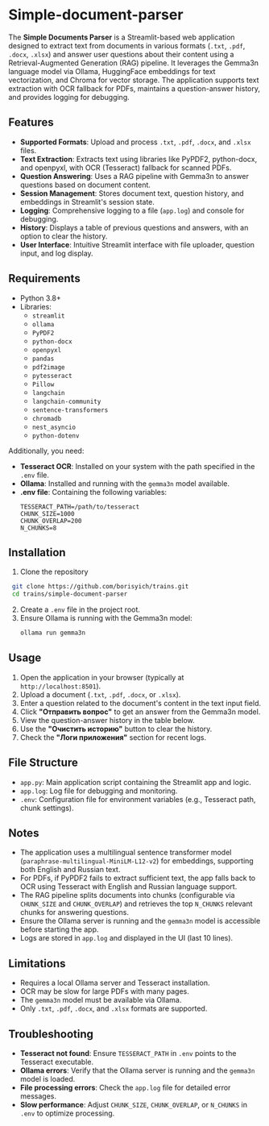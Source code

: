 # Simple-document-parser

The **Simple Documents Parser** is a Streamlit-based web application designed to extract text from documents in various formats (`.txt`, `.pdf`, `.docx`, `.xlsx`) and answer user questions about their content using a Retrieval-Augmented Generation (RAG) pipeline. It leverages the Gemma3n language model via Ollama, HuggingFace embeddings for text vectorization, and Chroma for vector storage. The application supports text extraction with OCR fallback for PDFs, maintains a question-answer history, and provides logging for debugging.

## Features
- **Supported Formats**: Upload and process `.txt`, `.pdf`, `.docx`, and `.xlsx` files.
- **Text Extraction**: Extracts text using libraries like PyPDF2, python-docx, and openpyxl, with OCR (Tesseract) fallback for scanned PDFs.
- **Question Answering**: Uses a RAG pipeline with Gemma3n to answer questions based on document content.
- **Session Management**: Stores document text, question history, and embeddings in Streamlit's session state.
- **Logging**: Comprehensive logging to a file (`app.log`) and console for debugging.
- **History**: Displays a table of previous questions and answers, with an option to clear the history.
- **User Interface**: Intuitive Streamlit interface with file uploader, question input, and log display.

## Requirements
- Python 3.8+
- Libraries:
  - `streamlit`
  - `ollama`
  - `PyPDF2`
  - `python-docx`
  - `openpyxl`
  - `pandas`
  - `pdf2image`
  - `pytesseract`
  - `Pillow`
  - `langchain`
  - `langchain-community`
  - `sentence-transformers`
  - `chromadb`
  - `nest_asyncio`
  - `python-dotenv`

Additionally, you need:
- **Tesseract OCR**: Installed on your system with the path specified in the `.env` file.
- **Ollama**: Installed and running with the `gemma3n` model available.
- **.env file**: Containing the following variables:
  ```plaintext
  TESSERACT_PATH=/path/to/tesseract
  CHUNK_SIZE=1000
  CHUNK_OVERLAP=200
  N_CHUNKS=8
  ```

## Installation
1. Clone the repository 
  ```bash
   git clone https://github.com/borisyich/trains.git
   cd trains/simple-document-parser
   ```
2. Create a `.env` file in the project root.
3. Ensure Ollama is running with the Gemma3n model:
   ```bash
   ollama run gemma3n
   ```
## Usage
1. Open the application in your browser (typically at `http://localhost:8501`).
2. Upload a document (`.txt`, `.pdf`, `.docx`, or `.xlsx`).
3. Enter a question related to the document's content in the text input field.
4. Click **"Отправить вопрос"** to get an answer from the Gemma3n model.
5. View the question-answer history in the table below.
6. Use the **"Очистить историю"** button to clear the history.
7. Check the **"Логи приложения"** section for recent logs.

## File Structure
- `app.py`: Main application script containing the Streamlit app and logic.
- `app.log`: Log file for debugging and monitoring.
- `.env`: Configuration file for environment variables (e.g., Tesseract path, chunk settings).

## Notes
- The application uses a multilingual sentence transformer model (`paraphrase-multilingual-MiniLM-L12-v2`) for embeddings, supporting both English and Russian text.
- For PDFs, if PyPDF2 fails to extract sufficient text, the app falls back to OCR using Tesseract with English and Russian language support.
- The RAG pipeline splits documents into chunks (configurable via `CHUNK_SIZE` and `CHUNK_OVERLAP`) and retrieves the top `N_CHUNKS` relevant chunks for answering questions.
- Ensure the Ollama server is running and the `gemma3n` model is accessible before starting the app.
- Logs are stored in `app.log` and displayed in the UI (last 10 lines).

## Limitations
- Requires a local Ollama server and Tesseract installation.
- OCR may be slow for large PDFs with many pages.
- The `gemma3n` model must be available via Ollama.
- Only `.txt`, `.pdf`, `.docx`, and `.xlsx` formats are supported.

## Troubleshooting
- **Tesseract not found**: Ensure `TESSERACT_PATH` in `.env` points to the Tesseract executable.
- **Ollama errors**: Verify that the Ollama server is running and the `gemma3n` model is loaded.
- **File processing errors**: Check the `app.log` file for detailed error messages.
- **Slow performance**: Adjust `CHUNK_SIZE`, `CHUNK_OVERLAP`, or `N_CHUNKS` in `.env` to optimize processing.
